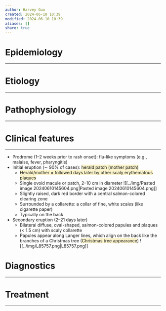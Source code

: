 ```yaml
---
author: Harvey Guo
created: 2024-06-10 10:39
modified: 2024-06-10 10:39
aliases: []
share: true
---
```

# Epidemiology
---


# Etiology
---


# Pathophysiology
---


# Clinical features
---
- Prodrome (1–2 weeks prior to rash onset): flu-like symptoms (e.g., malaise, fever, pharyngitis)
- Initial eruption (∼ 90% of cases): <span style="background:rgba(240, 200, 0, 0.2)">herald patch (mother patch)</span> 
	- <span style="background:rgba(240, 200, 0, 0.2)">Herald/mother = followed days later by other scaly erythematous plaques</span>
	- Single ovoid macule or patch, 2–10 cm in diameter ![[../img/Pasted image 20240610145604.png|Pasted image 20240610145604.png]]
	- Slightly raised, dark red border with a central salmon-colored clearing zone
	- Surrounded by a collarette: a collar of fine, white scales (like cigarette paper) 
	- Typically on the back 
- Secondary eruption (2–21 days later)
	- Bilateral diffuse, oval-shaped, salmon-colored papules and plaques (< 1.5 cm) with scaly collarette
	- Papules appear along Langer lines, which align on the back like the branches of a Christmas tree (<span style="background:rgba(240, 200, 0, 0.2)">Christmas tree appearance</span>) ![[../img/L85757.png|L85757.png]]

# Diagnostics
---


# Treatment
---


